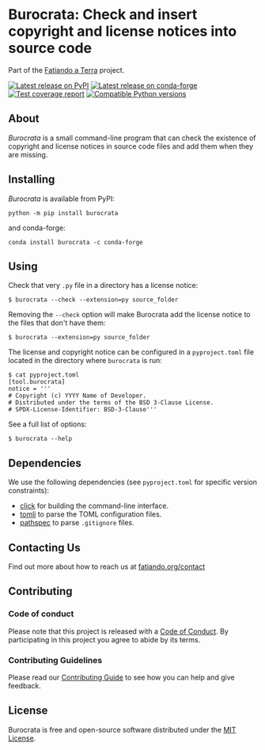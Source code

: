 # Burocrata: Check and insert copyright and license notices into source code

Part of the [Fatiando a Terra][fatiando] project.

[![Latest release on PyPI](https://img.shields.io/pypi/v/burocrata.svg?style=flat-square)][pypi]
[![Latest release on conda-forge](https://img.shields.io/conda/vn/conda-forge/burocrata.svg?style=flat-square)][conda-forge]
[![Test coverage report](https://img.shields.io/codecov/c/github/fatiando/burocrata/main?style=flat-square)][coverage]
[![Compatible Python versions](https://img.shields.io/pypi/pyversions/burocrata.svg?style=flat-square)][pypi]

## About

*Burocrata* is a small command-line program that can check the existence of
copyright and license notices in source code files and add them when they are
missing.

## Installing

*Burocrata* is available from PyPI:

```
python -m pip install burocrata
```

and conda-forge:

```
conda install burocrata -c conda-forge
```

## Using

Check that very `.py` file in a directory has a license notice:

```
$ burocrata --check --extension=py source_folder
```

Removing the `--check` option will make Burocrata add the license notice to
the files that don't have them:

```
$ burocrata --extension=py source_folder
```

The license and copyright notice can be configured in a `pyproject.toml` file
located in the directory where `burocrata` is run:

```
$ cat pyproject.toml
[tool.burocrata]
notice = '''
# Copyright (c) YYYY Name of Developer.
# Distributed under the terms of the BSD 3-Clause License.
# SPDX-License-Identifier: BSD-3-Clause'''
```

See a full list of options:

```
$ burocrata --help
```

## Dependencies

We use the following dependencies (see `pyproject.toml` for specific version
constraints):

* [click](https://click.palletsprojects.com) for building the command-line
  interface.
* [tomli](https://github.com/hukkin/tomli) to parse the TOML configuration
  files.
* [pathspec](https://github.com/cpburnz/python-pathspec) to parse `.gitignore`
  files.

## Contacting Us

Find out more about how to reach us at
[fatiando.org/contact][contact]

## Contributing

### Code of conduct

Please note that this project is released with a [Code of Conduct][coc].
By participating in this project you agree to abide by its terms.

### Contributing Guidelines

Please read our
[Contributing Guide][contrib]
to see how you can help and give feedback.

## License

Burocrata is free and open-source software distributed under the
[MIT License][license].

[pypi]: https://pypi.org/project/burocrata/
[conda-forge]: https://github.com/conda-forge/burocrata-feedstock
[coverage]: https://app.codecov.io/gh/fatiando/burocrata
[license]: https://github.com/fatiando/burocrata/blob/main/LICENSE.txt
[contrib]: https://github.com/fatiando/burocrata/blob/main/CONTRIBUTING.md
[coc]: https://github.com/fatiando/community/blob/main/CODE_OF_CONDUCT.md
[fatiando]: https://www.fatiando.org
[contact]: https://www.fatiando.org/contact
